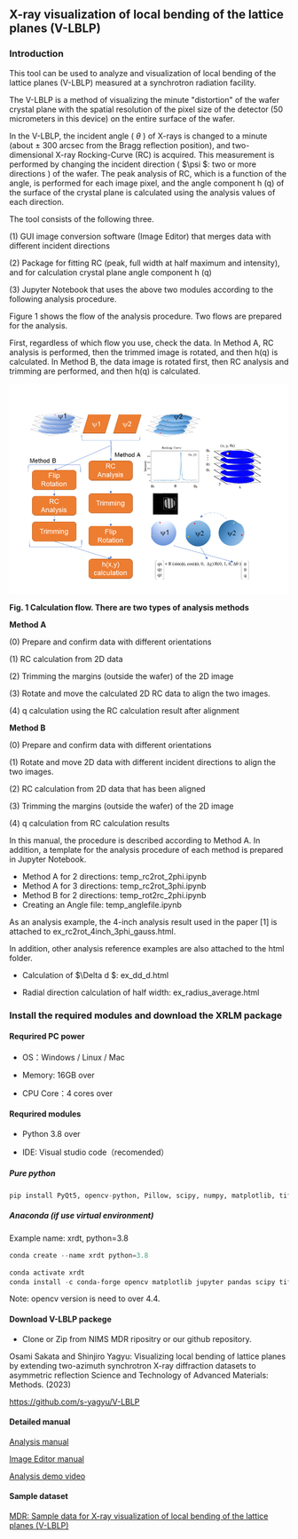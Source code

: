 ## X-ray visualization of local bending of the lattice planes (V-LBLP)

### Introduction

This tool can be used to analyze and visualization of local bending of the lattice planes (V-LBLP) measured at a synchrotron radiation facility.

The V-LBLP is a method of visualizing the minute "distortion" of the wafer crystal plane with the spatial resolution of the pixel size of the detector (50 micrometers in this device) on the entire surface of the wafer. 

In the V-LBLP, the incident angle ( $\theta$ ) of X-rays is changed to a minute (about ± 300 arcsec from the Bragg reflection position), and two-dimensional X-ray Rocking-Curve (RC) is acquired. This measurement is performed by changing the incident direction ( $\psi $: two or more directions ) of the wafer. The peak analysis of RC, which is a function of the angle, is performed for each image pixel, and the angle component h (q) of the surface of the crystal plane is calculated using the analysis values of each direction.

The tool consists of the following three.

(1) GUI image conversion software (Image Editor) that merges data with different incident directions

(2)  Package for fitting RC (peak, full width at half maximum and  intensity), and for calculation crystal plane angle component h (q)

(3) Jupyter Notebook that uses the above two modules according to the following analysis procedure.

Figure 1 shows the flow of the analysis procedure. Two flows are prepared for the analysis. 

First, regardless of which flow you use, check the data. In Method A, RC analysis is performed, then the trimmed image is rotated, and then h(q) is calculated. In Method B, the data image is rotated first, then RC analysis and trimming are performed, and then h(q) is calculated.

![flow](docs/figs/flow.PNG "Fig. 1 Calculation flow. There are two types of analysis methods")

**Fig. 1 Calculation flow. There are two types of analysis methods**



**Method A**

(0) Prepare and confirm data with different orientations

(1) RC calculation from 2D data 

(2) Trimming the margins (outside the wafer) of the 2D image

(3) Rotate and move the calculated 2D RC data to align the two images. 

(4) q calculation using the RC calculation result after alignment  



**Method B**

(0) Prepare and confirm data with different orientations

(1) Rotate and move 2D data with different incident directions to align the two images.

(2) RC calculation from 2D data that has been aligned 

(3) Trimming the margins (outside the wafer) of the 2D image 

(4) q calculation from RC calculation results

In this manual, the procedure is described according to Method A. In addition, a template for the analysis procedure of each method is prepared in Jupyter Notebook.

- Method A for 2 directions: temp_rc2rot_2phi.ipynb 
- Method A  for 3 directions: temp_rc2rot_3phi.ipynb 
- Method B for 2 directions: temp_rot2rc_2phi.ipynb 
- Creating an Angle file: temp_anglefile.ipynb 

As an analysis example, the 4-inch analysis result used in the paper [1] is attached to ex_rc2rot_4inch_3phi_gauss.html.

 In addition, other analysis reference examples are also attached to the html folder. 

- Calculation of $\Delta d $: ex_dd_d.html

- Radial direction calculation of half width: ex_radius_average.html 

  

### Install the required modules and download the XRLM package 

#### Requrired PC power

- OS：Windows  / Linux / Mac

- Memory: 16GB over

- CPU Core：4 cores over

#### Requrired modules 

- Python 3.8 over

- IDE: Visual studio code（recomended）

##### Pure python

```python
pip install PyQt5, opencv-python, Pillow, scipy, numpy, matplotlib, tifffile, pandas, jupyter
```

##### Anaconda  (if use virtual environment)

Example  name: xrdt,  python=3.8

```powershell
conda create --name xrdt python=3.8
```

```powershell
conda activate xrdt
conda install -c conda-forge opencv matplotlib jupyter pandas scipy tifffile pillow 
```

Note: opencv version is need to over 4.4.

#### Download V-LBLP packege

- Clone or Zip from NIMS MDR ripositry or our github repository.

Osami Sakata and Shinjiro Yagyu: Visualizing local bending of lattice planes by extending two-azimuth synchrotron X-ray diffraction datasets to asymmetric reflection
Science and Technology of Advanced Materials: Methods.  (2023) 

https://github.com/s-yagyu/V-LBLP

#### Detailed manual

[Analysis manual](https://github.com/s-yagyu/V-LBLP/blob/main/docs/Analysis_manual.md)

[Image Editor manual](https://github.com/s-yagyu/V-LBLP/blob/main/docs/Image_editor_manual.md)

[Analysis demo video ](https://github.com/s-yagyu/V-LBLP/blob/main/docs/V-LBLP.mp4)

#### Sample dataset

[MDR: Sample data for X-ray visualization of local bending of the lattice planes (V-LBLP)](https://doi.org/10.48505/nims.3864)

